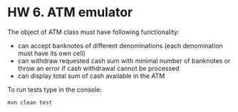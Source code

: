 # HW 6. ATM emulator

The object of ATM class must have following functionality:

- can accept banknotes of different denominations (each denomination must have its own cell)
- can withdraw requested cash sum with minimal number of banknotes or throw an error if cash withdrawal cannot be processed
- can display total sum of cash available in the ATM

To run tests type in the console:

```shell
mvn clean test
```
